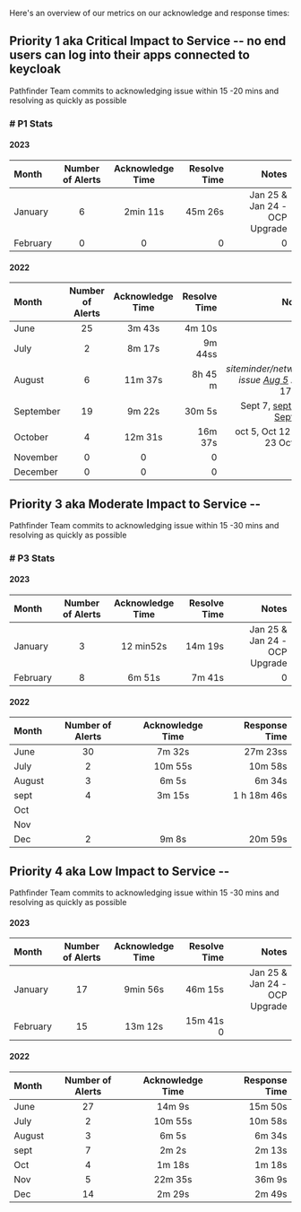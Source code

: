 Here's an overview of our metrics on our acknowledge and response times:

## Priority 1 aka Critical Impact to Service -- no end users can log into their apps connected to keycloak
Pathfinder Team commits to acknowledging issue within 15 -20 mins and resolving as quickly as possible
### # P1 Stats
#### 2023
| Month      | Number of Alerts | Acknowledge Time | Resolve Time    | Notes |
| :---        |     :----:   |   :----:   |          ---: |---: |
| January      |  6 | 2min 11s       | 45m 26s  |  Jan 25 & Jan 24 - OCP Upgrade |
| February      |  0 | 0       | 0| 0  |

#### 2022
| Month      | Number of Alerts | Acknowledge Time | Resolve Time    | Notes |
| :---        |     :----:   |   :----:   |          ---: |---: |
| June      |  25 | 3m 43s       | 4m 10s  |   |
| July   | 2| 8m 17s      | 9m 44ss      |  |
| August   | 6 | 11m 37s        | 8h 45 m  |  _siteminder/network issue [Aug 5](https://chat.developer.gov.bc.ca/channel/sso?msg=FpfxtgJN9BEfMaenC)_  Aug 17 tbd |
| September   | 19 | 9m 22s        | 30m 5s      | Sept 7, [sept 12](https://chat.developer.gov.bc.ca/channel/sso?msg=YpwwatnNGnTRc7q3J), [Sept 25](https://chat.developer.gov.bc.ca/channel/sso?msg=hWAzCD7GMM7Wyy2q7) |
| October | 4 | 12m 31s        | 16m 37s      | oct 5, Oct 12 Oct 23 Oct 27|
| November | 0 | 0       | 0   | 0|
| December| 0 | 0       | 0   | 0|

## Priority 3 aka Moderate Impact to Service --
Pathfinder Team commits to acknowledging issue within 15 -30 mins and resolving as quickly as possible
### # P3 Stats


#### 2023
| Month      | Number of Alerts | Acknowledge Time | Resolve Time    | Notes |
| :---        |     :----:   |   :----:   |          ---: |---: |
| January      |  3 | 12 min52s      | 14m 19s  |  Jan 25 & Jan 24 - OCP Upgrade |
| February      |  8  | 6m 51s      | 7m 41s | 0  |

#### 2022
| Month      | Number of Alerts | Acknowledge Time | Response Time    |
| :---        |     :----:   |   :----:   |          ---: |
| June      |  30 | 7m 32s       | 27m 23ss  |
| July   | 2 |10m 55s   | 10m 58s      |
| August   | 3 | 6m 5s       | 6m 34s      |
| sept | 4 |3m 15s | 1 h 18m 46s | |
| Oct   |  | |    |
| Nov   |  | |    |
| Dec   | 2 | 9m 8s|  20m 59s  |

## Priority 4 aka Low Impact to Service -- 
Pathfinder Team commits to acknowledging issue within 15 -30 mins and resolving as quickly as possible
#### 2023
| Month      | Number of Alerts | Acknowledge Time | Resolve Time    | Notes |
| :---        |     :----:   |   :----:   |          ---: |---: |
| January      |  17 | 9min 56s    | 46m 15s  |  Jan 25 & Jan 24 - OCP Upgrade |
| February      |  15  | 13m 12s       | 15m 41s 0  |


#### 2022
| Month      | Number of Alerts | Acknowledge Time | Response Time    |
| :---        |     :----:   |   :----:   |          ---: |
| June      |  27 | 14m 9s       | 15m 50s  |
| July   | 2 |10m 55s   | 10m 58s      |
| August   | 3 | 6m 5s       | 6m 34s      |
| sept | 7|2m 2s | 2m 13s | |
| Oct   | 4 | 1m 18s | 1m 18s   |
| Nov   | 5  | 22m 35s | 36m 9s   |
| Dec   | 14 | 2m 29s |  2m 49s  |


